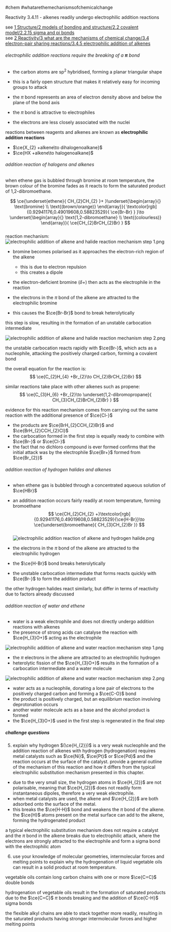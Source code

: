#chem #whatarethemechanismsofchemicalchange   
  
Reactivity 3.4.11 - alkenes readily undergo electrophilic addition reactions  
  
see [1 Structure/2 models of bonding and structure/2.2 covalent model/2.2.15 sigma and pi bonds](/1%20Structure/2%20models%20of%20bonding%20and%20structure/2.2%20covalent%20model/2.2.15%20sigma%20and%20pi%20bonds.md)  
see [2 Reactivity/3 what are the mechanisms of chemical change/3.4 electron-pair sharing reactions/3.4.5 electrophilic addition of alkenes](/2%20Reactivity/3%20what%20are%20the%20mechanisms%20of%20chemical%20change/3.4%20electron-pair%20sharing%20reactions/3.4.5%20electrophilic%20addition%20of%20alkenes.md)  
###### electrophilic addition reactions require the breaking of a $\boldsymbol{ \pi }$ bond  
- the carbon atoms are $\text{sp}^{2}$ hybridised, forming a planar triangular shape  
- this is a fairly open structure that makes it relatively easy for incoming groups to attack  
  
- the $\pi$ bond represents an area of electron density above and below the plane of the bond axis  
- the $\pi$ bond is attractive to electrophiles  
- the electrons are less closely associated with the nuclei  
  
reactions between reagents and alkenes are known as **electrophilic addition reactions**  
- $\ce{X_{2} +alkene\to dihalogenoalkane}$  
- $\ce{HX +alkene\to halogenoalkane}$  
  
###### addition reaction of halogens and alkenes  
when ethene gas is bubbled through bromine at room temperature, the brown colour of the bromine fades as it reacts to form the saturated product of 1,2-dibromoethane.  
  
$$  
\ce{\underset{ethene}{ CH_{2}CH_{2} }+ }\underset{\begin{array}{}  
\text{bromine} \\  
\text{(brown/orange)}  
\end{array}}{ \textcolor[rgb]{0.92941176,0.49019608,0.58823529}{ \ce{Br-Br} } }\to \underset{\begin{array}{}  
\text{1,2-dibromoethane} \\  
\text{(colourless)}  
\end{array}}{ \ce{CH_{2}BrCH_{2}Br} }  
$$  
reaction mechanism:  
![electrophilic addition of alkene and halide reaction mechanism step 1.png](Media/2%20Reactivity/2.3/4%20electron%20pair%20sharing/electrophilic%20addition%20of%20alkene%20and%20halide%20reaction%20mechanism%20step%201.png)  
- bromine becomes polarised as it approaches the electron-rich region of the alkene  
	- this is due to electron repulsion  
	- this creates a dipole  
- the electron-deficient bromine $(\delta+)$ then acts as the electrophile in the reaction  
  
- the electrons in the $\pi$ bond of the alkene are attracted to the electrophilic bromine  
- this causes the $\ce{Br-Br}$ bond to break heterolytically  
  
this step is slow, resulting in the formation of an unstable carbocation intermediate  
  
![electrophilic addition of alkene and halide reaction mechanism step 2.png](Media/2%20Reactivity/2.3/4%20electron%20pair%20sharing/electrophilic%20addition%20of%20alkene%20and%20halide%20reaction%20mechanism%20step%202.png)  
  
the unstable carbocation reacts rapidly with $\ce{Br-}$, which acts as a nucleophile, attacking the positively charged carbon, forming a covalent bond  
  
the overall equation for the reaction is:  
$$  
\ce{C_{2}H_{4} +Br_{2}\to CH_{2}BrCH_{2}Br}  
$$  
  
similar reactions take place with other alkenes such as propene:  
$$  
\ce{C_{3}H_{6} +Br_{2}\to \underset{1,2-dibromopropane}{ CH_{3}CH_{2}BrCH_{2}Br} }  
$$  
  
evidence for this reaction mechanism comes from carrying out the same reaction with the additional presence of $\ce{Cl-}$  
- the products are $\ce{BrH_{2}CCH_{2}Br}$ and $\ce{BrH_{2}CCH_{2}Cl}$  
- the carbocation formed in the first step is equally ready to combine with $\ce{Br-}$ or $\ce{Cl-}$  
- the fact that no dichloro compound is ever formed confirms that the initial attack was by the electrophile $\ce{Br+}$ formed from $\ce{Br_{2}}$  
  
  
###### addition reaction of hydrogen halides and alkenes  
- when ethene gas is bubbled through a concentrated aqueous solution of $\ce{HBr}$  
- an addition reaction occurs fairly readily at room temperature, forming bromoethane  
$$  
\ce{CH_{2}CH_{2} +}\textcolor[rgb]{0.92941176,0.49019608,0.58823529}{\ce{H-Br}}\to \ce{\underset{bromoethane}{ CH_{3}CH_{2}Br }}  
$$  
![electrophilic addition reaction of alkene and hydrogen halide.png](Media/2%20Reactivity/2.3/4%20electron%20pair%20sharing/electrophilic%20addition%20reaction%20of%20alkene%20and%20hydrogen%20halide.png)  
  
- the electrons in the $\pi$ bond of the alkene are attracted to the electrophilic hydrogen  
- the $\ce{H-Br}$ bond breaks heterolytically  
- the unstable carbocation intermediate that forms reacts quickly with $\ce{Br-}$ to form the addition product  
  
the other hydrogen halides react similarly, but differ in terms of reactivity due to factors already discussed  
  
###### addition reaction of water and ethene  
- water is a weak electrophile and does not directly undergo addition reactions with alkenes  
- the presence of strong acids can catalyse the reaction with $\ce{H_{3}O+}$ acting as the electrophile  
  
![electrophilic addition of alkene and water reaction mechanism step 1.png](Media/2%20Reactivity/2.3/4%20electron%20pair%20sharing/electrophilic%20addition%20of%20alkene%20and%20water%20reaction%20mechanism%20step%201.png)  
- the $\pi$ electrons in the alkene are attracted to an electrophilic hydrogen  
- heterolytic fission of the $\ce{H_{3}O+}$ results in the formation of a carbocation intermediate and a water molecule  
  
![electrophilic addition of alkene and water reaction mechanism step 2.png](Media/2%20Reactivity/2.3/4%20electron%20pair%20sharing/electrophilic%20addition%20of%20alkene%20and%20water%20reaction%20mechanism%20step%202.png)  
- water acts as a nucleophile, donating a lone pair of electrons to the positively charged carbon and forming a $\ce{C-O}$ bond  
- the product is positively charged, but an equilibrium reaction involving deprotonation occurs  
- another water molecule acts as a base and the alcohol product is formed  
- the $\ce{H_{3}O+}$ used in the first step is regenerated in the final step  
  
##### challenge questions  
5. explain why hydrogen $(\ce{H_{2}})$ is a very weak nucleophile and the addition reaction of alkenes with hydrogen (hydrogenation) requires metal catalysts such as $\ce{Ni}$, $\ce{Pt}$ or $\ce{Pd}$ and the reaction occurs at the surface of the catalyst. provide a general outline of the mechanism of this reaction and how it differs from the typical electrophilic substitution mechanism presented in this chapter.  
  
- due to the very small size, the hydrogen atoms in $\ce{H_{2}}$ are not polarisable, meaning that $\ce{H_{2}}$ does not readily form instantaneous dipoles, therefore a very weak electrophile.  
- when metal catalysts are used, the alkene and $\ce{H_{2}}$ are both adsorbed onto the surface of the metal.  
- this breaks the $\ce{H-H}$ bond and weakens the $\pi$ bond of the alkene. the $\ce{H}$ atoms present on the metal surface can add to the alkene, forming the hydrogenated product  
  
a typical electrophilic substitution mechanism does not require a catalyst and the $\pi$ bond in the alkene breaks due to electrophilic attack, where the electrons are strongly attracted to the electrophile and form a sigma bond with the electrophilic atom  
  
  
6. use your knowledge of molecular geometries, intermolecular forces and melting points to explain why the hydrogenation of liquid vegetable oils can result in a solid product at room temperature.  
  
vegetable oils contain long carbon chains with one or more $\ce{C=C}$ double bonds  
  
hydrogenation of vegetable oils result in the formation of saturated products due to the $\ce{C=C}$ $\pi$ bonds breaking and the addition of $\ce{C-H}$ sigma bonds  
  
the flexible alkyl chains are able to stack together more readily, resulting in the saturated products having stronger intermolecular forces and higher melting points